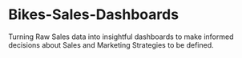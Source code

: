 # Bikes-Sales-Dashboards
Turning Raw Sales data into insightful dashboards to make informed decisions about Sales and Marketing Strategies to be defined.
